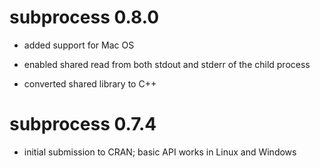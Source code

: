 # subprocess 0.8.0

* added support for Mac OS

* enabled shared read from both stdout and stderr of the child process

* converted shared library to C++

# subprocess 0.7.4

* initial submission to CRAN; basic API works in Linux and Windows
